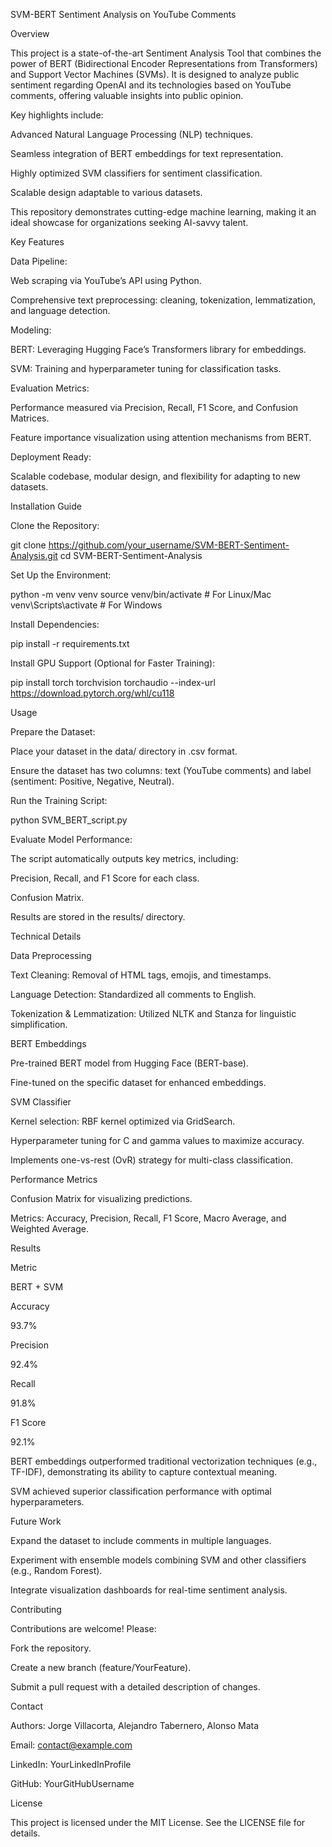 SVM-BERT Sentiment Analysis on YouTube Comments

Overview

This project is a state-of-the-art Sentiment Analysis Tool that combines the power of BERT (Bidirectional Encoder Representations from Transformers) and Support Vector Machines (SVMs). It is designed to analyze public sentiment regarding OpenAI and its technologies based on YouTube comments, offering valuable insights into public opinion.

Key highlights include:

Advanced Natural Language Processing (NLP) techniques.

Seamless integration of BERT embeddings for text representation.

Highly optimized SVM classifiers for sentiment classification.

Scalable design adaptable to various datasets.

This repository demonstrates cutting-edge machine learning, making it an ideal showcase for organizations seeking AI-savvy talent.

Key Features

Data Pipeline:

Web scraping via YouTube’s API using Python.

Comprehensive text preprocessing: cleaning, tokenization, lemmatization, and language detection.

Modeling:

BERT: Leveraging Hugging Face’s Transformers library for embeddings.

SVM: Training and hyperparameter tuning for classification tasks.

Evaluation Metrics:

Performance measured via Precision, Recall, F1 Score, and Confusion Matrices.

Feature importance visualization using attention mechanisms from BERT.

Deployment Ready:

Scalable codebase, modular design, and flexibility for adapting to new datasets.

Installation Guide

Clone the Repository:

git clone https://github.com/your_username/SVM-BERT-Sentiment-Analysis.git
cd SVM-BERT-Sentiment-Analysis

Set Up the Environment:

python -m venv venv
source venv/bin/activate      # For Linux/Mac
venv\Scripts\activate       # For Windows

Install Dependencies:

pip install -r requirements.txt

Install GPU Support (Optional for Faster Training):

pip install torch torchvision torchaudio --index-url https://download.pytorch.org/whl/cu118

Usage

Prepare the Dataset:

Place your dataset in the data/ directory in .csv format.

Ensure the dataset has two columns: text (YouTube comments) and label (sentiment: Positive, Negative, Neutral).

Run the Training Script:

python SVM_BERT_script.py

Evaluate Model Performance:

The script automatically outputs key metrics, including:

Precision, Recall, and F1 Score for each class.

Confusion Matrix.

Results are stored in the results/ directory.

Technical Details

Data Preprocessing

Text Cleaning: Removal of HTML tags, emojis, and timestamps.

Language Detection: Standardized all comments to English.

Tokenization & Lemmatization: Utilized NLTK and Stanza for linguistic simplification.

BERT Embeddings

Pre-trained BERT model from Hugging Face (BERT-base).

Fine-tuned on the specific dataset for enhanced embeddings.

SVM Classifier

Kernel selection: RBF kernel optimized via GridSearch.

Hyperparameter tuning for C and gamma values to maximize accuracy.

Implements one-vs-rest (OvR) strategy for multi-class classification.

Performance Metrics

Confusion Matrix for visualizing predictions.

Metrics: Accuracy, Precision, Recall, F1 Score, Macro Average, and Weighted Average.

Results

Metric

BERT + SVM

Accuracy

93.7%

Precision

92.4%

Recall

91.8%

F1 Score

92.1%

BERT embeddings outperformed traditional vectorization techniques (e.g., TF-IDF), demonstrating its ability to capture contextual meaning.

SVM achieved superior classification performance with optimal hyperparameters.

Future Work

Expand the dataset to include comments in multiple languages.

Experiment with ensemble models combining SVM and other classifiers (e.g., Random Forest).

Integrate visualization dashboards for real-time sentiment analysis.

Contributing

Contributions are welcome! Please:

Fork the repository.

Create a new branch (feature/YourFeature).

Submit a pull request with a detailed description of changes.

Contact

Authors: Jorge Villacorta, Alejandro Tabernero, Alonso Mata

Email: contact@example.com

LinkedIn: YourLinkedInProfile

GitHub: YourGitHubUsername

License

This project is licensed under the MIT License. See the LICENSE file for details.
